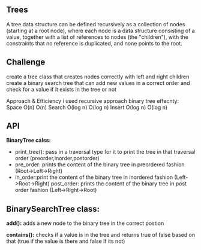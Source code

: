 ## Trees
A tree data structure can be defined recursively as a collection of nodes (starting at a root node), where each node is a data structure consisting of a value, together with a list of references to nodes (the "children"), with the constraints that no reference is duplicated, and none points to the root.

## Challenge
create a tree class that creates nodes correctly with left and right children create a binary search tree that can add new values in a correct order and check for a value if it exists in the tree or not

Approach & Efficiency
i used recursive approach binary tree effecnty: Space O(n) O(n) Search O(log n) O(log n) Insert O(log n) O(log n)

## API
**BinaryTree calss:**
- print_tree(): pass in a traversal type for it to print the tree in that traversal order (preorder,inorder,postorder)
- pre_order: prints the content of the binary tree in preordered fashion (Root->Left->Right)
- in_order:print the content of the binary tree in inordered fashion (Left->Root->Right)
post_order: prints the content of the binary tree in post order fashion (Left->Right->Root)

## BinarySearchTree class:
**add():** adds a new node to the binary tree in the correct postion

**contains():** checks if a value is in the tree and returns true of false based on that (true if the value is there and false if its not)
